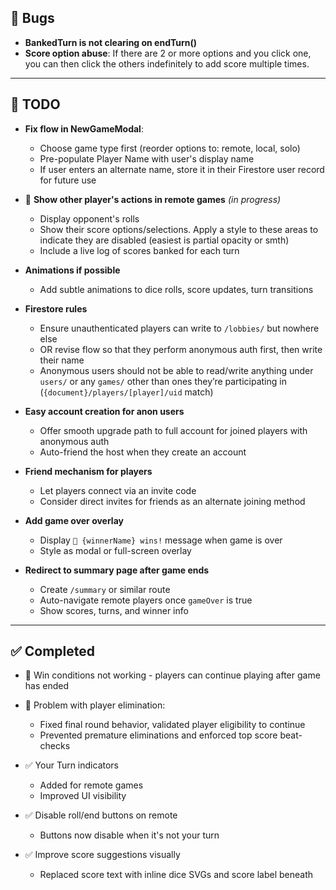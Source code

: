 ## 🐞 Bugs

- **BankedTurn is not clearing on endTurn()**
- **Score option abuse**: If there are 2 or more options and you click one, you can then click the others indefinitely to add score multiple times.

---

## 🔧 TODO

- **Fix flow in NewGameModal**:
  - Choose game type first (reorder options to: remote, local, solo)
  - Pre-populate Player Name with user's display name
  - If user enters an alternate name, store it in their Firestore user record for future use

- 🚧 **Show other player's actions in remote games** _(in progress)_
  - Display opponent's rolls
  - Show their score options/selections.  Apply a style to these areas to indicate they are disabled (easiest is partial opacity or smth)
  - Include a live log of scores banked for each turn

- **Animations if possible**
  - Add subtle animations to dice rolls, score updates, turn transitions

- **Firestore rules**
  - Ensure unauthenticated players can write to `/lobbies/` but nowhere else
  - OR revise flow so that they perform anonymous auth first, then write their name
  - Anonymous users should not be able to read/write anything under `users/` or any `games/` other than ones they’re participating in (`{document}/players/[player]/uid` match)

- **Easy account creation for anon users**
  - Offer smooth upgrade path to full account for joined players with anonymous auth
  - Auto-friend the host when they create an account

- **Friend mechanism for players**
  - Let players connect via an invite code
  - Consider direct invites for friends as an alternate joining method

- **Add game over overlay**
  - Display `🎉 {winnerName} wins!` message when game is over
  - Style as modal or full-screen overlay

- **Redirect to summary page after game ends**
  - Create `/summary` or similar route
  - Auto-navigate remote players once `gameOver` is true
  - Show scores, turns, and winner info

---

## ✅ Completed

- 🐛 Win conditions not working - players can continue playing after game has ended
- 🐛 Problem with player elimination:
  - Fixed final round behavior, validated player eligibility to continue
  - Prevented premature eliminations and enforced top score beat-checks

- ✅ Your Turn indicators
  - Added for remote games
  - Improved UI visibility

- ✅ Disable roll/end buttons on remote
  - Buttons now disable when it's not your turn

- ✅ Improve score suggestions visually
  - Replaced score text with inline dice SVGs and score label beneath
